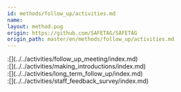 ```yaml
---
id: methods/follow_up/activities.md
name: 
layout: method.pug
origin: https://github.com/SAFETAG/SAFETAG
origin_path: master/en/methods/follow_up/activities.md
---
```


<div class="boxtext">
:[](../../activities/follow_up_meeting/index.md)
</div>

<div class="boxtext">
:[](../../activities/making_introductions/index.md)
</div>

<div class="boxtext">
:[](../../activities/long_term_follow_up/index.md)
</div>

<div class="boxtext">
:[](../../activities/staff_feedback_survey/index.md)
</div>

